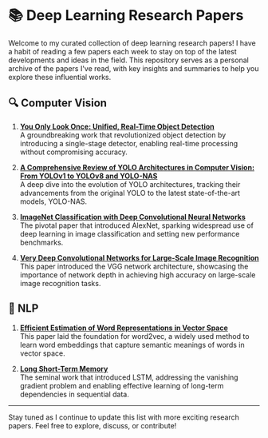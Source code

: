 # 📚 Deep Learning Research Papers

Welcome to my curated collection of deep learning research papers! I have a habit of reading a few papers each week to stay on top of the latest developments and ideas in the field. This repository serves as a personal archive of the papers I've read, with key insights and summaries to help you explore these influential works.

## 🔍 Computer Vision

1. **[You Only Look Once: Unified, Real-Time Object Detection](https://abhijitmore.github.io/posts/YoloV1/)**  
   A groundbreaking work that revolutionized object detection by introducing a single-stage detector, enabling real-time processing without compromising accuracy.

2. **[A Comprehensive Review of YOLO Architectures in Computer Vision: From YOLOv1 to YOLOv8 and YOLO-NAS](https://arxiv.org/pdf/2304.00501)**  
   A deep dive into the evolution of YOLO architectures, tracking their advancements from the original YOLO to the latest state-of-the-art models, YOLO-NAS.

3. **[ImageNet Classification with Deep Convolutional Neural Networks](https://proceedings.neurips.cc/paper_files/paper/2012/file/c399862d3b9d6b76c8436e924a68c45b-Paper.pdf)**  
   The pivotal paper that introduced AlexNet, sparking widespread use of deep learning in image classification and setting new performance benchmarks.

4. **[Very Deep Convolutional Networks for Large-Scale Image Recognition](https://arxiv.org/abs/1409.1556)**  
   This paper introduced the VGG network architecture, showcasing the importance of network depth in achieving high accuracy on large-scale image recognition tasks.

## 🧠 NLP

1. **[Efficient Estimation of Word Representations in Vector Space](https://arxiv.org/pdf/1301.3781)**  
   This paper laid the foundation for word2vec, a widely used method to learn word embeddings that capture semantic meanings of words in vector space.

2. **[Long Short-Term Memory](https://www.bioinf.jku.at/publications/older/2604.pdf)**  
   The seminal work that introduced LSTM, addressing the vanishing gradient problem and enabling effective learning of long-term dependencies in sequential data.

---

Stay tuned as I continue to update this list with more exciting research papers. Feel free to explore, discuss, or contribute!
